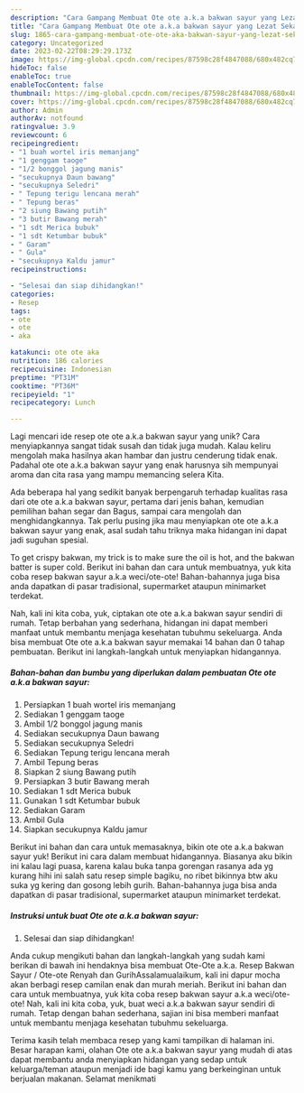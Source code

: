 ```yaml
---
description: "Cara Gampang Membuat Ote ote a.k.a bakwan sayur yang Lezat Sekali"
title: "Cara Gampang Membuat Ote ote a.k.a bakwan sayur yang Lezat Sekali"
slug: 1865-cara-gampang-membuat-ote-ote-aka-bakwan-sayur-yang-lezat-sekali
category: Uncategorized
date: 2023-02-22T08:29:29.173Z
image: https://img-global.cpcdn.com/recipes/87598c28f4847088/680x482cq70/ote-ote-aka-bakwan-sayur-foto-resep-utama.jpg
hideToc: false
enableToc: true
enableTocContent: false
thumbnail: https://img-global.cpcdn.com/recipes/87598c28f4847088/680x482cq70/ote-ote-aka-bakwan-sayur-foto-resep-utama.jpg
cover: https://img-global.cpcdn.com/recipes/87598c28f4847088/680x482cq70/ote-ote-aka-bakwan-sayur-foto-resep-utama.jpg
author: Admin
authorAv: notfound
ratingvalue: 3.9
reviewcount: 6
recipeingredient:
- "1 buah wortel iris memanjang"
- "1 genggam taoge"
- "1/2 bonggol jagung manis"
- "secukupnya Daun bawang"
- "secukupnya Seledri"
- " Tepung terigu lencana merah"
- " Tepung beras"
- "2 siung Bawang putih"
- "3 butir Bawang merah"
- "1 sdt Merica bubuk"
- "1 sdt Ketumbar bubuk"
- " Garam"
- " Gula"
- "secukupnya Kaldu jamur"
recipeinstructions:

- "Selesai dan siap dihidangkan!"
categories:
- Resep
tags:
- ote
- ote
- aka

katakunci: ote ote aka 
nutrition: 186 calories
recipecuisine: Indonesian
preptime: "PT31M"
cooktime: "PT36M"
recipeyield: "1"
recipecategory: Lunch

---
```





Lagi mencari ide resep ote ote a.k.a bakwan sayur yang unik? Cara menyiapkannya sangat tidak susah dan tidak juga mudah. Kalau keliru mengolah maka hasilnya akan hambar dan justru cenderung tidak enak. Padahal ote ote a.k.a bakwan sayur yang enak harusnya sih mempunyai aroma dan cita rasa yang mampu memancing selera Kita.





Ada beberapa hal yang sedikit banyak berpengaruh terhadap kualitas rasa dari ote ote a.k.a bakwan sayur, pertama dari jenis bahan, kemudian pemilihan bahan segar dan Bagus, sampai cara mengolah dan menghidangkannya. Tak perlu pusing jika mau menyiapkan ote ote a.k.a bakwan sayur yang enak,      asal sudah tahu triknya maka hidangan ini dapat jadi suguhan spesial.














To get crispy bakwan, my trick is to make sure the oil is hot, and the bakwan batter is super cold. Berikut ini bahan dan cara untuk membuatnya, yuk kita coba resep bakwan sayur a.k.a weci/ote-ote! Bahan-bahannya juga bisa anda dapatkan di pasar tradisional, supermarket ataupun minimarket terdekat.






Nah, kali ini kita coba, yuk, ciptakan ote ote a.k.a bakwan sayur sendiri di rumah. Tetap berbahan yang sederhana, hidangan ini dapat memberi manfaat untuk membantu menjaga kesehatan tubuhmu sekeluarga. Anda bisa membuat Ote ote a.k.a bakwan sayur memakai 14 bahan dan 0 tahap pembuatan. Berikut ini langkah-langkah untuk menyiapkan hidangannya.

<!--inarticleads1-->

##### Bahan-bahan dan bumbu yang diperlukan dalam pembuatan Ote ote a.k.a bakwan sayur:

1. Persiapkan 1 buah wortel iris memanjang
1. Sediakan 1 genggam taoge
1. Ambil 1/2 bonggol jagung manis
1. Sediakan secukupnya Daun bawang
1. Sediakan secukupnya Seledri
1. Sediakan  Tepung terigu lencana merah
1. Ambil  Tepung beras
1. Siapkan 2 siung Bawang putih
1. Persiapkan 3 butir Bawang merah
1. Sediakan 1 sdt Merica bubuk
1. Gunakan 1 sdt Ketumbar bubuk
1. Sediakan  Garam
1. Ambil  Gula
1. Siapkan secukupnya Kaldu jamur


Berikut ini bahan dan cara untuk memasaknya, bikin ote ote a.k.a bakwan sayur yuk! Berikut ini cara dalam membuat hidangannya. Biasanya aku bikin ini kalau lagi puasa, karena kalau buka tanpa gorengan rasanya ada yg kurang hihi ini salah satu resep simple bagiku, no ribet bikinnya btw aku suka yg kering dan gosong lebih gurih. Bahan-bahannya juga bisa anda dapatkan di pasar tradisional, supermarket ataupun minimarket terdekat. 

<!--inarticleads2-->

##### Instruksi untuk buat Ote ote a.k.a bakwan sayur:


1. Selesai dan siap dihidangkan!

Anda cukup mengikuti bahan dan langkah-langkah yang sudah kami berikan di bawah ini hendaknya bisa membuat Ote-Ote a.k.a. Resep Bakwan Sayur / Ote-ote Renyah dan GurihAssalamualaikum, kali ini dapur mocha akan berbagi resep camilan enak dan murah meriah. Berikut ini bahan dan cara untuk membuatnya, yuk kita coba resep bakwan sayur a.k.a weci/ote-ote! Nah, kali ini kita coba, yuk, buat weci a.k.a bakwan sayur sendiri di rumah. Tetap dengan bahan sederhana, sajian ini bisa memberi manfaat untuk membantu menjaga kesehatan tubuhmu sekeluarga. 

Terima kasih telah membaca resep yang kami tampilkan di halaman ini. Besar harapan kami, olahan Ote ote a.k.a bakwan sayur yang mudah di atas dapat membantu anda menyiapkan hidangan yang sedap untuk keluarga/teman ataupun menjadi ide bagi kamu yang berkeinginan untuk berjualan makanan. Selamat menikmati
